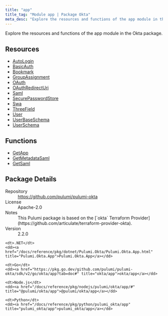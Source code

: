 ```yaml
---
title: "app"
title_tag: "Module app | Package Okta"
meta_desc: "Explore the resources and functions of the app module in the Okta package."
---
```


<!-- WARNING: this file was generated by Pulumi Docs Generator. -->
<!-- Do not edit by hand unless you're certain you know what you are doing! -->

Explore the resources and functions of the app module in the Okta package.

<h2 id="resources">Resources</h2>
<ul class="api">
    <li><a href="autologin" title="AutoLogin"><span class="symbol resource"></span>AutoLogin</a></li>
    <li><a href="basicauth" title="BasicAuth"><span class="symbol resource"></span>BasicAuth</a></li>
    <li><a href="bookmark" title="Bookmark"><span class="symbol resource"></span>Bookmark</a></li>
    <li><a href="groupassignment" title="GroupAssignment"><span class="symbol resource"></span>GroupAssignment</a></li>
    <li><a href="oauth" title="OAuth"><span class="symbol resource"></span>OAuth</a></li>
    <li><a href="oauthredirecturi" title="OAuthRedirectUri"><span class="symbol resource"></span>OAuthRedirectUri</a></li>
    <li><a href="saml" title="Saml"><span class="symbol resource"></span>Saml</a></li>
    <li><a href="securepasswordstore" title="SecurePasswordStore"><span class="symbol resource"></span>SecurePasswordStore</a></li>
    <li><a href="swa" title="Swa"><span class="symbol resource"></span>Swa</a></li>
    <li><a href="threefield" title="ThreeField"><span class="symbol resource"></span>ThreeField</a></li>
    <li><a href="user" title="User"><span class="symbol resource"></span>User</a></li>
    <li><a href="userbaseschema" title="UserBaseSchema"><span class="symbol resource"></span>UserBaseSchema</a></li>
    <li><a href="userschema" title="UserSchema"><span class="symbol resource"></span>UserSchema</a></li>
</ul>

<h2 id="functions">Functions</h2>
<ul class="api">
    <li><a href="getapp" title="GetApp"><span class="symbol function"></span>GetApp</a></li>
    <li><a href="getmetadatasaml" title="GetMetadataSaml"><span class="symbol function"></span>GetMetadataSaml</a></li>
    <li><a href="getsaml" title="GetSaml"><span class="symbol function"></span>GetSaml</a></li>
</ul>

<h2 id="package-details">Package Details</h2>
<dl class="package-details">
	<dt>Repository</dt>
	<dd><a href="https://github.com/pulumi/pulumi-okta">https://github.com/pulumi/pulumi-okta</a></dd>
	<dt>License</dt>
	<dd>Apache-2.0</dd>
	<dt>Notes</dt>
	<dd>This Pulumi package is based on the [`okta` Terraform Provider](https://github.com/articulate/terraform-provider-okta).</dd>
	<dt>Version</dt>
	<dd>2.2.0</dd>
</dl>



<dl class="tabular">

    <dt>.NET</dt>
    <dd><a href="/docs/reference/pkg/dotnet/Pulumi.Okta/Pulumi.Okta.App.html" title="Pulumi.Okta.App">Pulumi.Okta.App</a></dd>

    <dt>Go</dt>
    <dd><a href="https://pkg.go.dev/github.com/pulumi/pulumi-okta/sdk/v2/go/okta/app?tab=doc#" title="okta/app">okta/app</a></dd>

    <dt>Node.js</dt>
    <dd><a href="/docs/reference/pkg/nodejs/pulumi/okta/app/#" title="@pulumi/okta/app">@pulumi/okta/app</a></dd>

    <dt>Python</dt>
    <dd><a href="/docs/reference/pkg/python/pulumi_okta/app" title="pulumi_okta/app">pulumi_okta/app</a></dd>

</dl>

